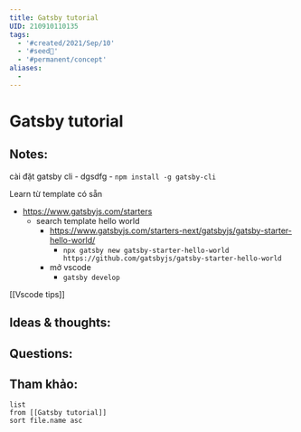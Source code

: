 ```yaml
---
title: Gatsby tutorial
UID: 210910110135
tags:
  - '#created/2021/Sep/10'
  - '#seed🥜'
  - '#permanent/concept'
aliases:
  - 
---
```

# Gatsby tutorial

## Notes:
cài đặt gatsby cli
	- dgsdfg
	- `npm install -g gatsby-cli`

Learn từ template có sẵn
- https://www.gatsbyjs.com/starters
	- search template hello world
		- https://www.gatsbyjs.com/starters-next/gatsbyjs/gatsby-starter-hello-world/
			- `npx gatsby new gatsby-starter-hello-world https://github.com/gatsbyjs/gatsby-starter-hello-world`
		- mở vscode
			- `gatsby develop`
		
[[Vscode tips]]
## Ideas & thoughts:

## Questions:


## Tham khảo:
```dataview
list
from [[Gatsby tutorial]]
sort file.name asc
```